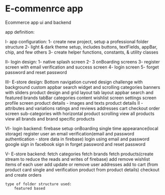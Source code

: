 # E-commenrce app
 Ecommerce app ui and backend


 app definition:

 I- app configuration:
    1- create new project, setup a professional folder structure
    2- light & dark theme setup, includes buttons, textFields, appBar, chip, and few others
    3- create helper functions, constants, & utility classes



    
 II- login design:
    1- native splash screen
    2- 3 onBoarding screens
    3- register screen with email verification and success screen
    4- login screen
    5- forget password and reset password




    
 III- E-store design:
    Bottom navigation
    curved design challenge with background
    custom appbar
    search widget and scrolling categories
    banners with sliders
    product design and grid layout
    tab layout appbar search and featured brands
    tabBar categories content
    wishlist screen
    settings screen
    profile screen
    product details - images and texts
    product details II - attributes and variations
    ratings and reviews
    addresses
    cart
    checkout
    order screen
    sub-categories with horizontal product scrolling view all products
    view all brands and brand specific products



    
 VI- login backend:
    firebase setup
    onBoarding single time appearance(local storage)
    register user an email verification(email and password authentication - store data in firebase)
    login using email and password
    google sign in
    facebook sign in
    forget password and reset password



    
 V- E-store backend:
    fetch categories
    fetch brands
    fetch products(create stream to reduce the reads and writes of firebase)
    add remove wishlist items of each user
    add update or remove user addresses
    add to cart (from product card single and verification product from product details)
    checkout and create orders



    type of folder structure used:
        featured based



